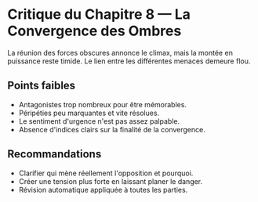 # Critique du Chapitre 8 — La Convergence des Ombres

La réunion des forces obscures annonce le climax, mais la montée en puissance reste timide. Le lien entre les différentes menaces demeure flou.

## Points faibles
- Antagonistes trop nombreux pour être mémorables.
- Péripéties peu marquantes et vite résolues.
- Le sentiment d'urgence n'est pas assez palpable.
- Absence d'indices clairs sur la finalité de la convergence.

## Recommandations
- Clarifier qui mène réellement l'opposition et pourquoi.
- Créer une tension plus forte en laissant planer le danger.
- Révision automatique appliquée à toutes les parties.
